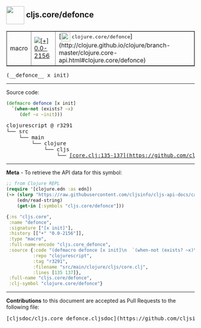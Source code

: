## <img width="48px" valign="middle" src="http://i.imgur.com/Hi20huC.png"> cljs.core/defonce

 <table border="1">
<tr>

<td>macro</td>
<td><a href="https://github.com/cljsinfo/cljs-api-docs/tree/0.0-2156"><img valign="middle" alt="[+] 0.0-2156" src="https://img.shields.io/badge/+-0.0--2156-lightgrey.svg"></a> </td>
<td>
[<img height="24px" valign="middle" src="http://i.imgur.com/1GjPKvB.png"> <samp>clojure.core/defonce</samp>](http://clojure.github.io/clojure/branch-master/clojure.core-api.html#clojure.core/defonce)
</td>
</tr>
</table>

 <samp>
(__defonce__ x init)<br>
</samp>

---





Source code:

```clj
(defmacro defonce [x init]
  `(when-not (exists? ~x)
     (def ~x ~init)))
```

 <pre>
clojurescript @ r3291
└── src
    └── main
        └── clojure
            └── cljs
                └── <ins>[core.clj:135-137](https://github.com/clojure/clojurescript/blob/r3291/src/main/clojure/cljs/core.clj#L135-L137)</ins>
</pre>


---

__Meta__ - To retrieve the API data for this symbol:

```clj
;; from Clojure REPL
(require '[clojure.edn :as edn])
(-> (slurp "https://raw.githubusercontent.com/cljsinfo/cljs-api-docs/catalog/cljs-api.edn")
    (edn/read-string)
    (get-in [:symbols "cljs.core/defonce"]))
```

```clj
{:ns "cljs.core",
 :name "defonce",
 :signature ["[x init]"],
 :history [["+" "0.0-2156"]],
 :type "macro",
 :full-name-encode "cljs.core_defonce",
 :source {:code "(defmacro defonce [x init]\n  `(when-not (exists? ~x)\n     (def ~x ~init)))",
          :repo "clojurescript",
          :tag "r3291",
          :filename "src/main/clojure/cljs/core.clj",
          :lines [135 137]},
 :full-name "cljs.core/defonce",
 :clj-symbol "clojure.core/defonce"}

```

---

__Contributions__ to this document are accepted as Pull Requests to the following file:

 <pre>
[cljsdoc/cljs.core_defonce.cljsdoc](https://github.com/cljsinfo/cljs-api-docs/blob/master/cljsdoc/cljs.core_defonce.cljsdoc)
</pre>

